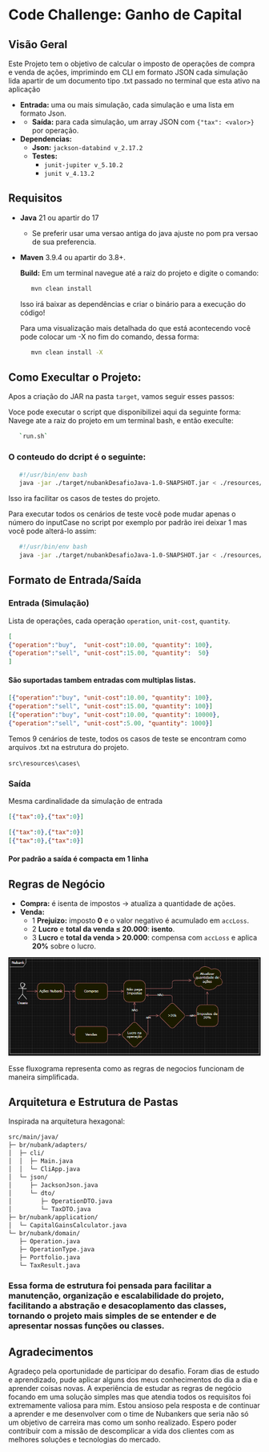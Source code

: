 # Code Challenge: Ganho de Capital

## Visão Geral
Este Projeto tem o objetivo de calcular o imposto de operações de compra e venda de ações, imprimindo em CLI em formato JSON cada simulação lida apartir de um documento tipo .txt passado no terminal que esta ativo na aplicação 

 - **Entrada:**  uma ou mais simulação, cada simulação e uma lista em formato Json.
 - - **Saída:** para cada simulação, um array JSON com `{"tax": <valor>}` por operação.
 - **Dependencias:**
   - **Json:** `jackson-databind v_2.17.2`
   - **Testes:** 
     - `junit-jupiter v_5.10.2`
     - `junit v_4.13.2`

## Requisitos
 - **Java** 21 ou apartir do 17 
      - Se preferir usar uma versao antiga do java ajuste no pom pra versao de sua preferencia.
 - **Maven**  3.9.4 ou apartir do 3.8+.
  
   **Build:**
   Em um terminal navegue até a raiz do projeto e digite o comando:
   ```bash
      mvn clean install
   ```
   Isso irá baixar as dependências e criar o binário para a execução do código!
   
   Para uma visualização mais detalhada do que está acontecendo você pode colocar um -X no fim do comando, dessa forma:
   ```bash
      mvn clean install -X
   ```


## Como Execultar o Projeto: 

   Apos a criação do JAR na pasta `target`, vamos seguir esses passos: 

   Voce pode executar o script que disponibilizei aqui da seguinte forma:
      Navege ate a raiz do projeto em um terminal bash, e então execulte:  
   
   ```bash  
      `run.sh`
   ```
   ### O conteudo do dcript é o seguinte:
   
   ```bash
      #!/usr/bin/env bash
      java -jar ./target/nubankDesafioJava-1.0-SNAPSHOT.jar < ./resources/cases/inputCase1.txt
   ```

   Isso ira facilitar os casos de testes do projeto.

   Para executar todos os cenários de teste você pode mudar apenas o número do inputCase no script por exemplo por padrão irei deixar 1 mas você pode alterá-lo assim:

   ```bash
      #!/usr/bin/env bash
      java -jar ./target/nubankDesafioJava-1.0-SNAPSHOT.jar < ./resources/cases/inputCase2.txt
   ```

## Formato de Entrada/Saída

   ### Entrada (Simulação)
   Lista de operações, cada operação `operation`, `unit-cost`, `quantity`.

   ```json
   [
   {"operation":"buy",  "unit-cost":10.00, "quantity": 100},
   {"operation":"sell", "unit-cost":15.00, "quantity":  50}
   ]
   ```

   #### São suportadas tambem entradas com multiplas listas.

   ```json
   [{"operation":"buy", "unit-cost":10.00, "quantity": 100},
   {"operation":"sell", "unit-cost":15.00, "quantity": 100}]
   [{"operation":"buy", "unit-cost":10.00, "quantity": 10000},
   {"operation":"sell", "unit-cost":5.00, "quantity": 1000}]
   ```

   Temos 9 cenários de teste, todos os casos de teste se encontram como arquivos .txt na estrutura do projeto.

   `src\resources\cases\`

   ### Saída
   Mesma cardinalidade da simulação de entrada
   ```json
   [{"tax":0},{"tax":0}]
   ```
   ```json
   [{"tax":0},{"tax":0}]
   [{"tax":0},{"tax":0}]
   ```
   #### Por padrão a saída é compacta em 1 linha

## Regras de Negócio
   - **Compra:**  é isenta de impostos -> atualiza a quantidade de ações.
   - **Venda:**
     - 1 **Prejuizo:** imposto **0** e o valor negativo é acumulado em `accLoss`.
     - 2 **Lucro** e **total da venda ≤ 20.000**: **isento**.
     - 3 **Lucro** e **total da venda > 20.000**: compensa com `accLoss` e aplica **20%** sobre o lucro.

![nuFluxo.PNG](resources/imagens/nuFluxo.PNG)

Esse fluxograma representa como as regras de negocios funcionam de maneira simplificada.

## Arquitetura e Estrutura de Pastas

   Inspirada na arquitetura hexagonal:

   ```
   src/main/java/
   ├─ br/nubank/adapters/
   │  ├─ cli/
   │  │  ├─ Main.java
   │  │  └─ CliApp.java
   │  └─ json/
   │     ├─ JacksonJson.java
   │     └─ dto/
   │        ├─ OperationDTO.java
   │        └─ TaxDTO.java
   ├─ br/nubank/application/
   │  └─ CapitalGainsCalculator.java
   └─ br/nubank/domain/
      ├─ Operation.java
      ├─ OperationType.java
      ├─ Portfolio.java
      └─ TaxResult.java
   ```

   ### Essa forma de estrutura foi pensada para facilitar a manutenção, organização e escalabilidade do projeto, facilitando a abstração e desacoplamento das classes, tornando o projeto mais simples de se entender e de apresentar nossas funções ou classes.

   ## Agradecimentos
   Agradeço pela oportunidade de participar do desafio. Foram dias de estudo e aprendizado, pude aplicar alguns dos meus conhecimentos do dia a dia e aprender coisas novas. A experiência de estudar as regras de negócio focando em uma solução simples mas que atendia todos os requisitos foi extremamente valiosa para mim. Estou ansioso pela resposta e de continuar a aprender e me desenvolver com o time de Nubankers que seria não só um objetivo de carreira mas como um sonho realizado. Espero poder contribuir com a missão de descomplicar a vida dos clientes com as melhores soluções e tecnologias do mercado.

